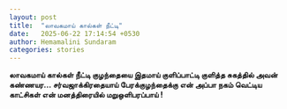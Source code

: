 ```yaml
---
layout: post
title:  "லாவகமாய் கால்கள் நீட்டி"
date:   2025-06-22 17:14:54 +0530
author: Hemamalini Sundaram
categories: stories
---
```


**லாவகமாய் கால்கள் நீட்டி குழந்தையை இதமாய் குளிப்பாட்டி குளித்த சுகத்தில் அவன்
கண்ணயர\... சர்வஜாக்கிரதையாய் பேரக்குழந்தைக்கு என் அப்பா நகம் வெட்டிய காட்சிகள் என்
மனத்திரையில் மறுஒளிபரப்பாய் !**
